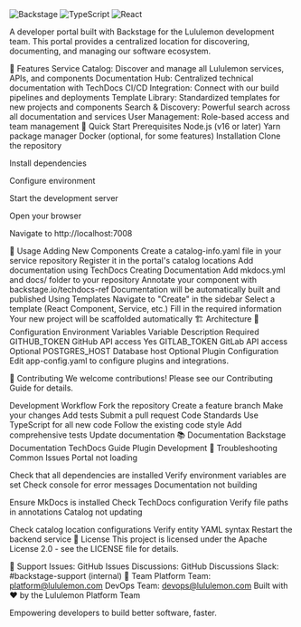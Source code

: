 <img alt="Backstage" src="https://img.shields.io/badge/backstage-%23ffffff.svg?style=for-the-badge&amp;logo=backstage&amp;logoColor=black">

<img alt="TypeScript" src="https://img.shields.io/badge/typescript-%23007ACC.svg?style=for-the-badge&amp;logo=typescript&amp;logoColor=white">

<img alt="React" src="https://img.shields.io/badge/react-%2320232a.svg?style=for-the-badge&amp;logo=react&amp;logoColor=%2361DAFB">

A developer portal built with Backstage for the Lululemon development team. This portal provides a centralized location for discovering, documenting, and managing our software ecosystem.

🌟 Features
Service Catalog: Discover and manage all Lululemon services, APIs, and components
Documentation Hub: Centralized technical documentation with TechDocs
CI/CD Integration: Connect with our build pipelines and deployments
Template Library: Standardized templates for new projects and components
Search & Discovery: Powerful search across all documentation and services
User Management: Role-based access and team management
🚀 Quick Start
Prerequisites
Node.js (v16 or later)
Yarn package manager
Docker (optional, for some features)
Installation
Clone the repository

Install dependencies

Configure environment

Start the development server

Open your browser

Navigate to http://localhost:7008

📖 Usage
Adding New Components
Create a catalog-info.yaml file in your service repository
Register it in the portal's catalog locations
Add documentation using TechDocs
Creating Documentation
Add mkdocs.yml and docs/ folder to your repository
Annotate your component with backstage.io/techdocs-ref
Documentation will be automatically built and published
Using Templates
Navigate to "Create" in the sidebar
Select a template (React Component, Service, etc.)
Fill in the required information
Your new project will be scaffolded automatically
🏗️ Architecture
🔧 Configuration
Environment Variables
Variable	Description	Required
GITHUB_TOKEN	GitHub API access	Yes
GITLAB_TOKEN	GitLab API access	Optional
POSTGRES_HOST	Database host	Optional
Plugin Configuration
Edit app-config.yaml to configure plugins and integrations.

🤝 Contributing
We welcome contributions! Please see our Contributing Guide for details.

Development Workflow
Fork the repository
Create a feature branch
Make your changes
Add tests
Submit a pull request
Code Standards
Use TypeScript for all new code
Follow the existing code style
Add comprehensive tests
Update documentation
📚 Documentation
Backstage Documentation
TechDocs Guide
Plugin Development
🐛 Troubleshooting
Common Issues
Portal not loading

Check that all dependencies are installed
Verify environment variables are set
Check console for error messages
Documentation not building

Ensure MkDocs is installed
Check TechDocs configuration
Verify file paths in annotations
Catalog not updating

Check catalog location configurations
Verify entity YAML syntax
Restart the backend service
📄 License
This project is licensed under the Apache License 2.0 - see the LICENSE file for details.

🙋 Support
Issues: GitHub Issues
Discussions: GitHub Discussions
Slack: #backstage-support (internal)
👥 Team
Platform Team: platform@lululemon.com
DevOps Team: devops@lululemon.com
Built with ❤️ by the Lululemon Platform Team

Empowering developers to build better software, faster.
